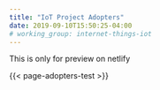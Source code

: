```yaml
---
title: "IoT Project Adopters"
date: 2019-09-10T15:50:25-04:00
# working_group: internet-things-iot
---
```


This is only for preview on netlify

{{< page-adopters-test >}}